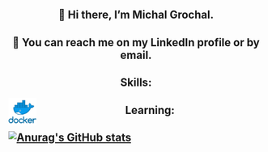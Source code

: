 
## <div align="center"> 👋 Hi there, I’m Michal Grochal.</div>

## <div align="center"> 💬 You can reach me on my LinkedIn profile or by email. </div>

## <div align="center"> Skills: </div>
<img align="left" alt="Docker" width="55px" src="https://raw.githubusercontent.com/github/explore/80688e429a7d4ef2fca1e82350fe8e3517d3494d/topics/docker/docker.png"/>

## <div align="center">  </div>
## <div align="center">  </div>
## <div align="center">Learning:</div>

## <div align="left"> [![Anurag's GitHub stats](https://github-readme-stats.vercel.app/api?username=mgrochal00)](https://github.com/mgrochal00/github-readme-stats)
</div>
<!---
mgrochal00/mgrochal00 is a ✨ special ✨ repository because its `README.md` (this file) appears on your GitHub profile.
You can click the Preview link to take a look at your changes.
--->
